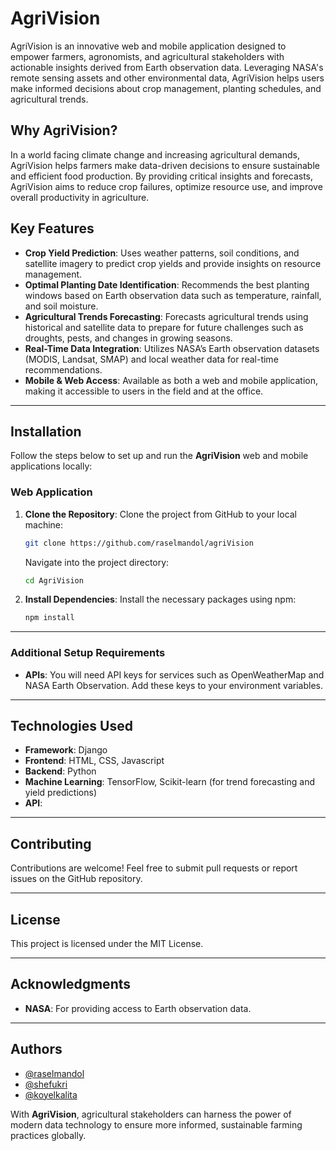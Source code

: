 
# AgriVision

AgriVision is an innovative web and mobile application designed to empower farmers, agronomists, and agricultural stakeholders with actionable insights derived from Earth observation data. Leveraging NASA's remote sensing assets and other environmental data, AgriVision helps users make informed decisions about crop management, planting schedules, and agricultural trends.

## Why AgriVision?

In a world facing climate change and increasing agricultural demands, AgriVision helps farmers make data-driven decisions to ensure sustainable and efficient food production. By providing critical insights and forecasts, AgriVision aims to reduce crop failures, optimize resource use, and improve overall productivity in agriculture.

## Key Features

- **Crop Yield Prediction**: Uses weather patterns, soil conditions, and satellite imagery to predict crop yields and provide insights on resource management.
- **Optimal Planting Date Identification**: Recommends the best planting windows based on Earth observation data such as temperature, rainfall, and soil moisture.
- **Agricultural Trends Forecasting**: Forecasts agricultural trends using historical and satellite data to prepare for future challenges such as droughts, pests, and changes in growing seasons.
- **Real-Time Data Integration**: Utilizes NASA’s Earth observation datasets (MODIS, Landsat, SMAP) and local weather data for real-time recommendations.
- **Mobile & Web Access**: Available as both a web and mobile application, making it accessible to users in the field and at the office.

---

## Installation

Follow the steps below to set up and run the **AgriVision** web and mobile applications locally:

### Web Application

1. **Clone the Repository**:
   Clone the project from GitHub to your local machine:
   ```bash
   git clone https://github.com/raselmandol/agriVision
   ```
   Navigate into the project directory:
   ```bash
   cd AgriVision
   ```

2. **Install Dependencies**:
   Install the necessary packages using npm:
   ```bash
   npm install
   ```



---

### Additional Setup Requirements

- **APIs**: You will need API keys for services such as OpenWeatherMap and NASA Earth Observation. Add these keys to your environment variables.

---

## Technologies Used

- **Framework**: Django
- **Frontend**: HTML, CSS, Javascript
- **Backend**: Python
- **Machine Learning**: TensorFlow, Scikit-learn (for trend forecasting and yield predictions)
- **API**:

---

## Contributing

Contributions are welcome! Feel free to submit pull requests or report issues on the GitHub repository.

---

## License

This project is licensed under the MIT License.

---

## Acknowledgments

- **NASA**: For providing access to Earth observation data.


---

## Authors

- [@raselmandol](https://github.com/raselmandol)
- [@shefukri](https://github.com/shefukri)
- [@koyelkalita](https://github.com/koyelkalita)

With **AgriVision**, agricultural stakeholders can harness the power of modern data technology to ensure more informed, sustainable farming practices globally.
